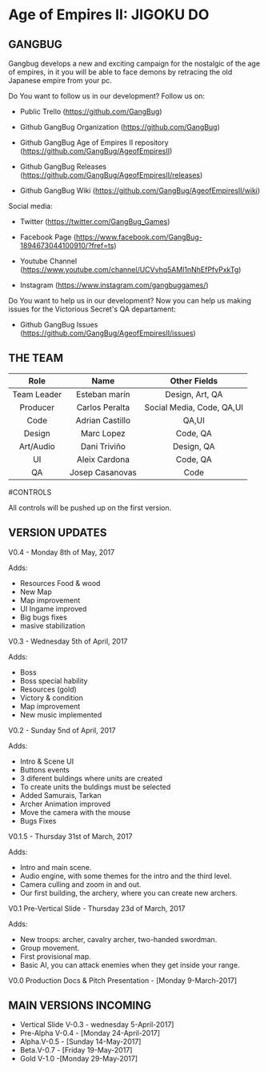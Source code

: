 ﻿# Age of Empires II: JIGOKU DO 

## GANGBUG 

Gangbug develops a new and exciting campaign for the nostalgic of the age of empires, in it you
will be able to face demons by retracing the old Japanese empire from your pc.
		
Do You want to follow us in our development? Follow us on:		
		
* Public Trello (https://github.com/GangBug)  	
	
* Github GangBug Organization (https://github.com/GangBug)        	
	
* Github GangBug Age of Empires II repository (https://github.com/GangBug/AgeofEmpiresII) 
		
* Github GangBug Releases (https://github.com/GangBug/AgeofEmpiresII/releases)  

* Github GangBug Wiki (https://github.com/GangBug/AgeofEmpiresII/wiki)		
		
Social media:		
* Twitter (https://twitter.com/GangBug_Games)  	
	
* Facebook Page (https://www.facebook.com/GangBug-1894673044100910/?fref=ts)  	
	
* Youtube Channel (https://www.youtube.com/channel/UCVvhq5AMl1nNhEfPfvPxkTg)

* Instagram (https://www.instagram.com/gangbuggames/)  		
		
Do You want to help us in our development? Now you can help us making issues for the Victorious
Secret's QA departament: 		
		
* Github GangBug Issues (https://github.com/GangBug/AgeofEmpiresII/issues) 		



## THE TEAM

| Role        | Name           | Other Fields |
|:-----------:|:--------------:|:--------------:|
| Team Leader | Esteban marín  |Design, Art, QA| 
| Producer  | Carlos Peralta   |Social Media, Code, QA,UI|
| Code        | Adrian Castillo|QA,UI|
| Design      | Marc Lopez     |Code, QA|
| Art/Audio   | Dani Triviño   |Design, QA|
| UI          | Aleix Cardona  |Code, QA|
| QA          | Josep Casanovas|Code| 


#CONTROLS

All controls will be pushed up on the first version.

## VERSION UPDATES

V0.4 - Monday 8th of May, 2017

Adds:
* Resources Food & wood
* New Map
* Map improvement
* UI Ingame improved
* Big bugs fixes
* masive stabilization 

V0.3 - Wednesday 5th of April, 2017

Adds:
* Boss
* Boss special hability
* Resources (gold)
* Victory & condition
* Map improvement
* New music implemented

V0.2 - Sunday 5nd of April, 2017

Adds:
* Intro & Scene UI
* Buttons events
* 3 diferent buldings where units are created
* To create units the buldings must be selected
* Added Samurais, Tarkan
* Archer Animation improved
* Move the camera with the mouse
* Bugs Fixes

V0.1.5 - Thursday 31st of March, 2017

Adds:
* Intro and main scene.
* Audio engine, with some themes for the intro and the third level.
* Camera culling and zoom in and out.
* Our first building, the archery, where you can create new archers.

V0.1 Pre-Vertical Slide - Thursday 23d of March, 2017

Adds:
* New troops: archer, cavalry archer, two-handed swordman.
* Group movement.
* First provisional map.
* Basic AI, you can attack enemies when they get inside your range.

V0.0 Production Docs & Pitch Presentation - [Monday 9-March-2017]

## MAIN VERSIONS INCOMING

* Vertical Slide V-0.3 - wednesday 5-April-2017] 
* Pre-Alpha V-0.4 - [Monday 24-April-2017] 
* Alpha.V-0.5 - [Sunday 14-May-2017] 
* Beta.V-0.7 - [Friday 19-May-2017] 
* Gold V-1.0 -[Monday 29-May-2017]
